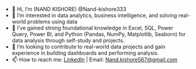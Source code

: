- 👋 Hi, I’m (NAND KISHORE)       @Nand-kishore333
- 👀 I’m interested in data analytics, business intelligence, and solving real-world problems using data  
- 🌱 I’ve gained strong foundational knowledge in Excel, SQL, Power Query, Power BI, and Python (Pandas, NumPy, Matplotlib, Seaborn) for data analysis through self-study and projects. 
- 💞️ I’m looking to contribute to real-world data projects and gain experience in building dashboards and performing analysis.
- 📫 How to reach me: [LinkedIn](https://www.linkedin.com/in/nand-kishore-86a661105/) | Email: Nand.kishore567@gmail.com  


<!---
Nand-kishore333/Nand-kishore333 is a ✨ special ✨ repository because its `README.md` (this file) appears on your GitHub profile.
You can click the Preview link to take a look at your changes.
--->
